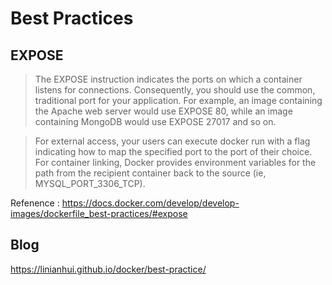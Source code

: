# Best Practices

## EXPOSE

> The EXPOSE instruction indicates the ports on which a container listens for connections. Consequently, you should use the common, traditional port for your application. For example, an image containing the Apache web server would use EXPOSE 80, while an image containing MongoDB would use EXPOSE 27017 and so on.

> For external access, your users can execute docker run with a flag indicating how to map the specified port to the port of their choice. For container linking, Docker provides environment variables for the path from the recipient container back to the source (ie, MYSQL_PORT_3306_TCP).

Refenence : <https://docs.docker.com/develop/develop-images/dockerfile_best-practices/#expose>

## Blog

<https://linianhui.github.io/docker/best-practice/>
 
